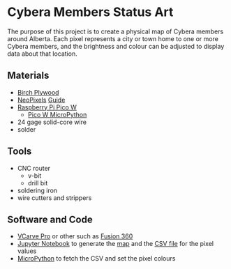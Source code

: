 # Cybera Members Status Art

The purpose of this project is to create a physical map of Cybera members around Alberta. Each pixel represents a city or town home to one or more Cybera members, and the brightness and colour can be adjusted to display data about that location.

## Materials

* [Birch Plywood](https://www.windsorplywood.com/product/birch-import-plywood/)
* [NeoPixels](https://www.amazon.ca/gp/product/B01DC0J3UM/ref=ppx_yo_dt_b_asin_title_o01_s00?ie=UTF8&th=10) [Guide](https://learn.adafruit.com/adafruit-neopixel-uberguide)
* [Raspberry Pi Pico W](https://www.pishop.ca/product/raspberry-pi-pico-w/)
  * [Pico W MicroPython](https://micropython.org/download/rp2-pico-w/)
* 24 gage solid-core wire
* solder

## Tools

* CNC router
  * v-bit
  * drill bit
* soldering iron
* wire cutters and strippers

## Software and Code

* [VCarve Pro](https://www.vectric.com/products/vcarve-pro) or other such as [Fusion 360](https://www.autodesk.ca/en/products/fusion-360/overview)
* [Jupyter Notebook](https://github.com/callysto/cybera-members/blob/main/map/map.ipynb) to generate the [map](https://github.com/callysto/cybera-members/blob/main/map/membermap.svg) and the [CSV file](https://github.com/callysto/cybera-members/blob/main/docs/status.csv) for the pixel values
* [MicroPython](https://github.com/callysto/cybera-members/blob/main/docs/cybera.py) to fetch the CSV and set the pixel colours
